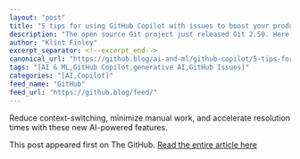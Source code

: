 ```yaml
---
layout: "post"
title: "5 tips for using GitHub Copilot with issues to boost your productivity"
description: "The open source Git project just released Git 2.50. Here is GitHub’s look at some of the most intere..."
author: "Klint Finley"
excerpt_separator: <!--excerpt_end-->
canonical_url: "https://github.blog/ai-and-ml/github-copilot/5-tips-for-using-github-copilot-with-issues-to-boost-your-productivity/"
tags: "[AI & ML,GitHub Copilot,generative AI,GitHub Issues]"
categories: "[AI,Copilot]"
feed_name: "GitHub"
feed_url: "https://github.blog/feed/"
---
```


Reduce context-switching, minimize manual work, and accelerate resolution times with these new AI-powered features.<!--excerpt_end-->

This post appeared first on The GitHub. [Read the entire article here](https://github.blog/ai-and-ml/github-copilot/5-tips-for-using-github-copilot-with-issues-to-boost-your-productivity/)
